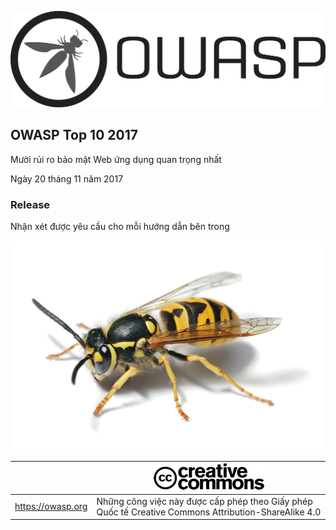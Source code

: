 ![OWASP LOGO](images/OWASP_logo.png)

## OWASP Top 10 2017

Mười rủi ro bảo mật Web ứng dụng quan trọng nhất

Ngày 20 tháng 11 năm 2017

### Release

Nhận xét được yêu cầu cho mỗi hướng dẫn bên trong

![WASP Logo URL TBA](images/front-wasp.png)

|  | ![Logo Cho Giấy phép Creative Commons](images/front-cc.png) |
| -- | -- |
| https://owasp.org | Những công việc này được cấp phép theo Giấy phép Quốc tế Creative Commons Attribution-ShareAlike 4.0 |






